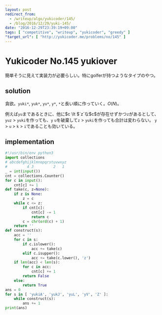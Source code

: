 ```yaml
---
layout: post
redirect_from:
  - /writeup/algo/yukicoder/145/
  - /blog/2016/12/29/yuki-145/
date: "2016-12-29T23:39:19+09:00"
tags: [ "competitive", "writeup", "yukicoder", "greedy" ]
"target_url": [ "http://yukicoder.me/problems/no/145" ]
---
```


# Yukicoder No.145 yukiover

簡単そうに見えて実装力が必要らしい。特にgolferが持つようなタイプのやつ。

## solution

貪欲。`yuki*`, `yuk*`, `yu*`, `y*`, `*`と長い順に作っていく。$O(N)$。

例えば`yu`まであるときに、他に$c \lt $`z`な$c$が存在せずかつ`z`があるとして、`yuz` $\gt$ `yuki`を作っても、`y` `u`を破棄して`z` $\gt$ `yuki`を作っても合計は変わらない。
`y` $\gt$ `u` $\gt$ `k` $\gt$ `i`であることも効いている。

## implementation

``` python
#!/usr/bin/env python3
import collections
# abcdefghijklmnopqrstuvwxyz
#         4 3         2   1
_ = int(input())
cnt = collections.Counter()
for c in input():
    cnt[c] += 1
def take(c, z=None):
    if z is None:
        z = c
    while c <= z:
        if cnt[c]:
            cnt[c] -= 1
            return c
        c = chr(ord(c) + 1)
    return ''
def construct(s):
    acc = ''
    for c in s:
        if c.islower():
            acc += take(c)
        elif c.isupper():
            acc += take(c.lower(), 'z')
    if len(acc) < len(s):
        for c in acc:
            cnt[c] += 1
        return False
    else:
        return True
ans = 0
for s in [ 'yukiA', 'yukJ', 'yuL', 'yV', 'Z' ]:
    while construct(s):
        ans += 1
print(ans)
```
